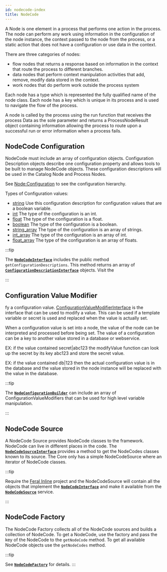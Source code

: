 ```yaml
---
id: nodecode-index
title: NodeCode 
---
```


A Node is one element in a process that performs one action
in the process. The node can perform any work using information
in the configuration of the node instance, the context passed to
the node from the process, or a static action that does not
have a configuration or use data in the context.

There are three categories of nodes:
* flow nodes that returns a response based on information in the context that route the process to different branches.
* data nodes that perform context manipulation activities that add, remove, modify data stored in the context.
* work nodes that do perform work outside the process system

Each node has a type which is represented the fully qualified name
of the node class. Each node has a key which is unique in its process
and is used to navigate the flow of the process.

A node is called by the process using the run function that receives
the process Data as the sole parameter and returns a ProcessNodeResult
object containing information allowing the process to route upon a successful
run or error information when a process fails.

## NodeCode Configuration
NodeCode must include an array of configuration objects. Configuration Description
objects describe one configuration property and allows tools to be built to manage 
NodeCode objects. These configuration descriptions will be used in the Catalog Node and
Process Nodes. 

See [Node:Configuration](/docs/nodes#configuration) to see the configuration hierarchy. 

Types of Configuration values:
* [string](https://github.com/cybermantix/feral-core/blob/master/src/Process/NodeCode/Configuration/Description/StringConfigurationDescription.php) Use this configuration description for configuration values that are a boolean variable.
* [int](https://github.com/cybermantix/feral-core/blob/master/src/Process/NodeCode/Configuration/Description/IntConfigurationDescription.php) The type of the configuration is an int.
* [float](https://github.com/cybermantix/feral-core/blob/master/src/Process/NodeCode/Configuration/Description/FloatConfigurationDescription.php) The type of the configuration is a float.
* [boolean](https://github.com/cybermantix/feral-core/blob/master/src/Process/NodeCode/Configuration/Description/BooleanConfigurationDescription.php)  The type of the configuration is a boolean.
* [string_array](https://github.com/cybermantix/feral-core/blob/master/src/Process/NodeCode/Configuration/Description/StringArrayConfigurationDescription.php) The type of the configuration is an array of strings.
* [int_array](https://github.com/cybermantix/feral-core/blob/master/src/Process/NodeCode/Configuration/Description/IntArrayConfigurationDescription.php) The type of the configuration is an array of int.
* [float_array](https://github.com/cybermantix/feral-core/blob/master/src/Process/NodeCode/Configuration/Description/FloatArrayConfigurationDescription.php) The type of the configuration is an array of floats.

:::tip

The [**`NodeCodeInterface`**](https://github.com/cybermantix/feral-core/blob/master/src/Process/NodeCode/NodeCodeInterface.php) includes the public method `getConfigurationDescriptions`. This
method returns an array of [**`ConfigurationDescriptionInterface`**](https://github.com/cybermantix/feral-core/blob/master/src/Process/NodeCode/Configuration/Description/ConfigurationDescriptionInterface.php) objects. Visit the

:::

## Configuration Value Modifier

fy a configuration value. [ConfigurationValueModifierInterface](https://github.com/cybermantix/feral-core/blob/master/src/Process/NodeCode/Configuration/ValueModifier/ConfigurationValueModifierInterface.php) 
is the interface that can be used to modify a value. This can be used if a template variable or secret is used and replaced when
the value is actually set.

When a configuration value is set into a node, the value 
of the node can be interpreted and processed before being 
set. The value of a configuration can be a key to another
value stored in a database or webservice.

EX: if the value contained secret|abc123 the modifyValue
function can look up the secret by its key abc123 and
store the secret value.

EX: if the value contained db|123 then the actual configuration
value is in the database and the value stored in the node
instance will be replaced with the value in the database.

:::tip

The [**`NodeConfigurationBuilder`**](https://github.com/cybermantix/feral-core/blob/master/src/Process/NodeCode/Configuration/NodeConfigurationBuilder.php) 
can include an array of ConfigurationValueModifiers that can be used for high level
variable manipulation.

:::


## NodeCode Source
A NodeCode Source provides NodeCode classes to the framework. NodeCode can live
in different places in the code. The
[**`NodeCodeSourceInterface`**](https://github.com/cybermantix/feral-core/blob/master/src/Process/NodeCode/NodeCodeSource/NodeCodeSourceInterface.php) 
provides a method to get the NodeCodes classes known to its source. The Core only
has a simple NodeCodeSource where an iterator of NodeCode classes. 


:::tip

Require the [Feral Inline](https://github.com/cybermantix/feral-inline) project and 
the NodeCodeSource will contain all the objects that implement the 
[**`NodeCodeInterface`**](https://github.com/cybermantix/feral-core/blob/master/src/Process/NodeCode/NodeCodeInterface.php) 
and make it available from the [**`NodeCodeSource`**](https://github.com/cybermantix/feral-core/blob/master/src/Process/NodeCode/NodeCodeSource/NodeCodeSource.php)
service.

:::

## NodeCode Factory
The NodeCode Factory collects all of the NodeCode sources and builds a collection of NodeCode.
To get a NodeCode, use the factory and pass the key of the NodeCode to the `getNodeCode` method.
To get all available NodeCode objects use the `getNodeCodes` method.

:::tip

See [**`NodeCodeFactory`**](https://github.com/cybermantix/feral-core/blob/master/src/Process/NodeCode/NodeCodeFactory.php) for details.
:::